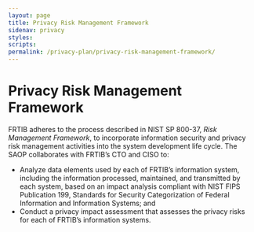 ```yaml
---
layout: page
title: Privacy Risk Management Framework
sidenav: privacy
styles:
scripts:
permalink: /privacy-plan/privacy-risk-management-framework/
---
```

# Privacy Risk Management Framework

FRTIB adheres to the process described in NIST SP 800-37, *Risk Management Framework*, to incorporate information security and privacy risk management activities into the system development life cycle. The SAOP collaborates with FRTIB’s CTO and CISO to:

- Analyze data elements used by each of FRTIB’s information system, including the information processed, maintained, and transmitted by each system, based on an impact analysis compliant with NIST FIPS Publication 199, Standards for Security Categorization of Federal Information and Information Systems; and
- Conduct a privacy impact assessment that assesses the privacy risks for each of FRTIB’s information systems.

<!-- CONTENT END -->
